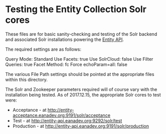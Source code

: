 # Testing the Entity Collection Solr cores

These files are for basic sanity-checking and testing of the Solr backend and associated Solr installations powering the [Entity API](https://pro.europeana.eu/resources/apis/entity).

The required settings are as follows:

Query Mode: Standard
Use Facets: true
Use SolrCloud: false
Use Filter Queries: true
Facet Method: fc
Force echoParam=all: false

The various File Path settings should be pointed at the appropriate files within this directory. 

The Solr and Zookeeper parameters required will of course vary with the installation being tested. As of 2017.12.15, the appropriate Solr cores to test were:

* Acceptance - at http://entity-acceptance.eanadev.org:9191/solr/acceptance
* Test - at http://entity-api.eanadev.org:9292/solr/test
* Production - at http://entity-api.eanadev.org:9191/solr/production
